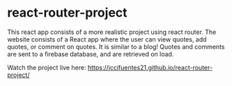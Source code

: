 # react-router-project
This react app consists of a more realistic project using react router. The website consists of a React app where the user can view quotes, add quotes, or comment on quotes. 
It is similar to a blog! 
Quotes and comments are sent to a firebase database, and are retrieved on load. 

Watch the project live here: https://jccifuentes21.github.io/react-router-project/
